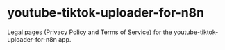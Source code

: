 # youtube-tiktok-uploader-for-n8n
Legal pages (Privacy Policy and Terms of Service) for the youtube-tiktok-uploader-for-n8n app.
